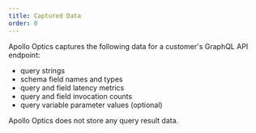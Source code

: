 ```yaml
---
title: Captured Data
order: 0
---
```


Apollo Optics captures the following data for a customer's GraphQL API endpoint:
* query strings
* schema field names and types
* query and field latency metrics
* query and field invocation counts
* query variable parameter values (optional)

Apollo Optics does not store any query result data.

